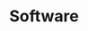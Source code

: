 ---
# An instance of the Featurette widget.
# Documentation: https://wowchemy.com/docs/page-builder/
widget: featurette

# This file represents a page section.
headless: true
active: true

# Order that this section appears on the page.
weight: 40

title: Software
subtitle:

# Showcase personal skills or business features.
# - Add/remove as many `feature` blocks below as you like.
# - For available icons, see: https://wowchemy.com/docs/page-builder/#icons
feature:
- description: Statistical and spatial analysis.
  icon: r-project
  icon_pack: fab
  name: R
- description: Statistical analysis
  icon: chart-bar
  icon_pack: fas
  name: Stata
- description: Create web and static maps. Run spatial analyses.
  icon: globe-americas
  icon_pack: fas
  name: ESRI ArcGIS Desktop & Web Suite
- description: Querying and creating tables
  icon: database
  icon_pack: fas
  name: SQL
- description: Version-control code with GitHub and GitLab.
  icon: code-branch
  icon_pack: fas
  name: Git
- description: Efficiently navigate files and folders
  icon: terminal
  icon_pack: fas
  name: Command Line/Terminal

# Uncomment to use emoji icons.
#- icon = ":smile:"
#  icon_pack = "emoji"
#  name = "Emojiness"
#  description = "100%"  

# Uncomment to use custom SVG icons.
# Place custom SVG icon in `assets/images/icon-pack/`, creating folders if necessary.
# Reference the SVG icon name (without `.svg` extension) in the `icon` field.
#- icon = "your-custom-icon-name"
#  icon_pack = "custom"
#  name = "Surfing"
#  description = "90%"
---